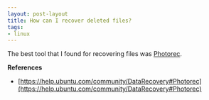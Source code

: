 ```yaml
---
layout: post-layout
title: How can I recover deleted files?
tags:
- linux
---
```


The best tool that I found for recovering files was
[Photorec](http://www.cgsecurity.org/wiki/PhotoRec).

**References**

- [https://help.ubuntu.com/community/DataRecovery#Photorec](https://help.ubuntu.com/community/DataRecovery#Photorec)
